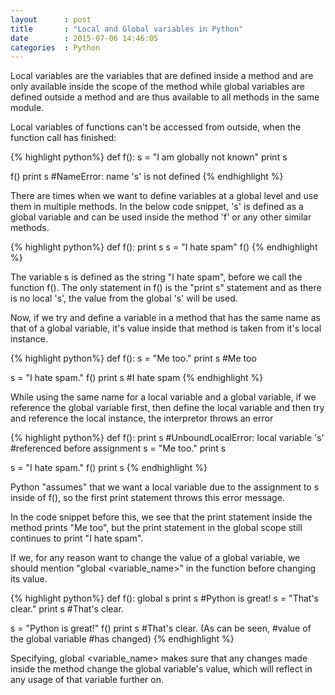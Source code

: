 ```yaml
---
layout      : post
title       : "Local and Global variables in Python"
date        : 2015-07-06 14:46:05
categories  : Python
---
```


Local variables are the variables that are defined inside a method and are only available inside the scope of the method while global variables are defined outside a method and are thus available to all methods in the same module. 

Local variables of functions can't be accessed from outside, when the function call has finished:

{% highlight python%}
def f():
    s = "I am globally not known"
    print s 

f()
print s #NameError: name 's' is not defined
{% endhighlight %}

There are times when we want to define variables at a global level and use them in multiple methods. In the below code snippet, 's' is defined as a global variable and can be used inside the method 'f' or any other similar methods.

{% highlight python%}
def f(): 
    print s 
s = "I hate spam"
f()
{% endhighlight %}

The variable s is defined as the string "I hate spam", before we call the function f(). The only statement in f() is the "print s" statement and as there is no local 's', the value from the global 's' will be used. 

Now, if we try and define a variable in a method that has the same name as that of a global variable, it's value inside that method is taken from it's local instance.

{% highlight python%}
def f(): 
    s = "Me too."
    print s         #Me too

s = "I hate spam." 
f()
print s             #I hate spam
{% endhighlight %}

While using the same name for a local variable and a global variable, if we reference the global variable first, then define the local variable and then try and reference the local instance, the interpretor throws an error

{% highlight python%}
def f(): 
    print s         #UnboundLocalError: local variable 's' 
                    #referenced before assignment
    s = "Me too."
    print s

s = "I hate spam." 
f()
print s
{% endhighlight %}

Python "assumes" that we want a local variable due to the assignment to s inside of f(), so the first print statement throws this error message.

In the code snippet before this, we see that the print statement inside the method prints "Me too", but the print statement in the global scope still continues to print "I hate spam". 

If we, for any reason want to change the value of a global variable, we should mention "global <variable_name>" in the function before changing its value.

{% highlight python%}
def f():
    global s
    print s                 #Python is great!
    s = "That's clear."
    print s                 #That's clear.


s = "Python is great!" 
f()
print s                     #That's clear. (As can be seen,
                            #value of the global variable 
                            #has changed)
{% endhighlight %}

Specifying, global <variable_name> makes sure that any changes made inside the method change the global variable's value, which will reflect in any usage of that variable further on.